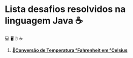 # Lista desafios resolvidos na linguagem Java :coffee:

:computer: :desktop_computer: :computer_mouse: :coffee:

1. :thermometer:[**Conversão de Temperatura °Fahrenheit em °Celsius**](https://github.com/pliniopereira10/resolucao-desafios-java/blob/main/desafios-no-curso/fundamentos/ConversaoTemperatura.java)

